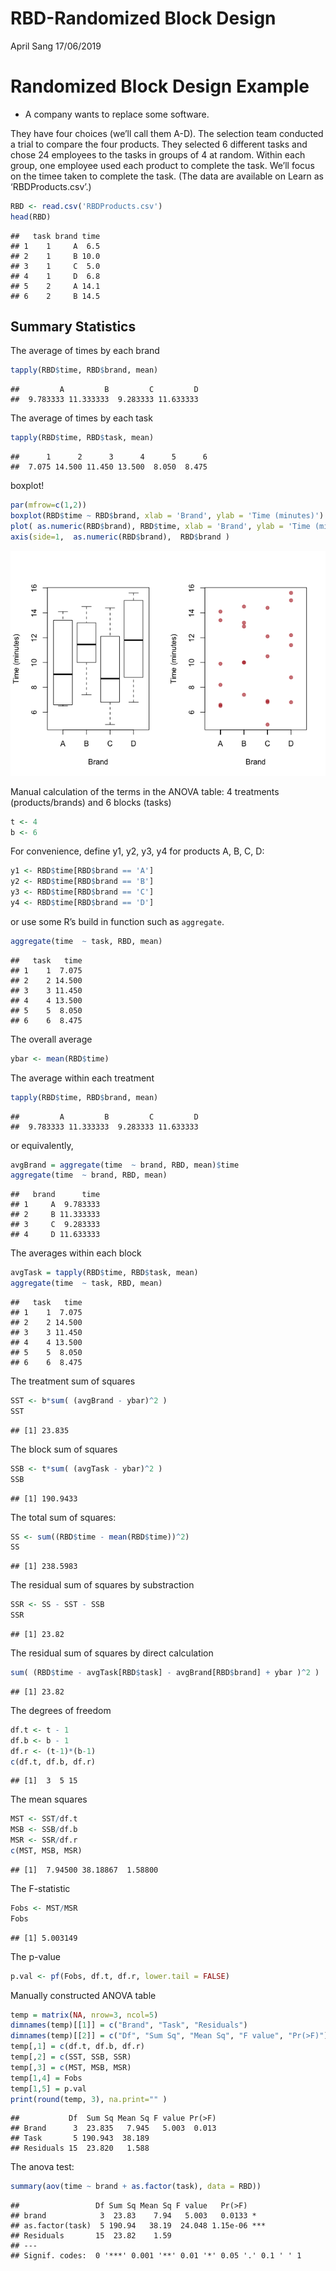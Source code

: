 RBD-Randomized Block Design
================
April Sang
17/06/2019

# Randomized Block Design Example

  - A company wants to replace some software.

They have four choices (we’ll call them A-D). The selection team
conducted a trial to compare the four products. They selected 6
different tasks and chose 24 employees to the tasks in groups of 4 at
random. Within each group, one employee used each product to complete
the task. We’ll focus on the timee taken to complete the task. (The data
are available on Learn as ‘RBDProducts.csv’.)

``` r
RBD <- read.csv('RBDProducts.csv')
head(RBD)
```

    ##   task brand time
    ## 1    1     A  6.5
    ## 2    1     B 10.0
    ## 3    1     C  5.0
    ## 4    1     D  6.8
    ## 5    2     A 14.1
    ## 6    2     B 14.5

## Summary Statistics

The average of times by each brand

``` r
tapply(RBD$time, RBD$brand, mean)
```

    ##         A         B         C         D 
    ##  9.783333 11.333333  9.283333 11.633333

The average of times by each task

``` r
tapply(RBD$time, RBD$task, mean)
```

    ##      1      2      3      4      5      6 
    ##  7.075 14.500 11.450 13.500  8.050  8.475

boxplot\!

``` r
par(mfrow=c(1,2))
boxplot(RBD$time ~ RBD$brand, xlab = 'Brand', ylab = 'Time (minutes)')
plot( as.numeric(RBD$brand), RBD$time, xlab = 'Brand', ylab = 'Time (minutes)', xaxt='n', xlim=c(0.5, 4.5), pch=19, col=adjustcolor("firebrick", .6))
axis(side=1,  as.numeric(RBD$brand),  RBD$brand )
```

![](Randomized_Block_Design_Example_files/figure-gfm/unnamed-chunk-4-1.png)<!-- -->

Manual calculation of the terms in the ANOVA table: 4 treatments
(products/brands) and 6 blocks (tasks)

``` r
t <- 4
b <- 6
```

For convenience, define y1, y2, y3, y4 for products A, B, C, D:

``` r
y1 <- RBD$time[RBD$brand == 'A']
y2 <- RBD$time[RBD$brand == 'B']
y3 <- RBD$time[RBD$brand == 'C']
y4 <- RBD$time[RBD$brand == 'D']
```

or use some R’s build in function such as `aggregate`.

``` r
aggregate(time  ~ task, RBD, mean)
```

    ##   task   time
    ## 1    1  7.075
    ## 2    2 14.500
    ## 3    3 11.450
    ## 4    4 13.500
    ## 5    5  8.050
    ## 6    6  8.475

The overall average

``` r
ybar <- mean(RBD$time)
```

The average within each treatment

``` r
tapply(RBD$time, RBD$brand, mean)
```

    ##         A         B         C         D 
    ##  9.783333 11.333333  9.283333 11.633333

or equivalently,

``` r
avgBrand = aggregate(time  ~ brand, RBD, mean)$time
aggregate(time  ~ brand, RBD, mean)
```

    ##   brand      time
    ## 1     A  9.783333
    ## 2     B 11.333333
    ## 3     C  9.283333
    ## 4     D 11.633333

The averages within each block

``` r
avgTask = tapply(RBD$time, RBD$task, mean)
aggregate(time  ~ task, RBD, mean)
```

    ##   task   time
    ## 1    1  7.075
    ## 2    2 14.500
    ## 3    3 11.450
    ## 4    4 13.500
    ## 5    5  8.050
    ## 6    6  8.475

The treatment sum of squares

``` r
SST <- b*sum( (avgBrand - ybar)^2 )
SST
```

    ## [1] 23.835

The block sum of squares

``` r
SSB <- t*sum( (avgTask - ybar)^2 )
SSB
```

    ## [1] 190.9433

The total sum of squares:

``` r
SS <- sum((RBD$time - mean(RBD$time))^2)
SS
```

    ## [1] 238.5983

The residual sum of squares by substraction

``` r
SSR <- SS - SST - SSB
SSR
```

    ## [1] 23.82

The residual sum of squares by direct calculation

``` r
sum( (RBD$time - avgTask[RBD$task] - avgBrand[RBD$brand] + ybar )^2 )
```

    ## [1] 23.82

The degrees of freedom

``` r
df.t <- t - 1
df.b <- b - 1
df.r <- (t-1)*(b-1)
c(df.t, df.b, df.r)
```

    ## [1]  3  5 15

The mean squares

``` r
MST <- SST/df.t
MSB <- SSB/df.b
MSR <- SSR/df.r
c(MST, MSB, MSR)
```

    ## [1]  7.94500 38.18867  1.58800

The F-statistic

``` r
Fobs <- MST/MSR
Fobs
```

    ## [1] 5.003149

The p-value

``` r
p.val <- pf(Fobs, df.t, df.r, lower.tail = FALSE)
```

Manually constructed ANOVA table

``` r
temp = matrix(NA, nrow=3, ncol=5)
dimnames(temp)[[1]] = c("Brand", "Task", "Residuals")
dimnames(temp)[[2]] = c("Df", "Sum Sq", "Mean Sq", "F value", "Pr(>F)")
temp[,1] = c(df.t, df.b, df.r)
temp[,2] = c(SST, SSB, SSR)
temp[,3] = c(MST, MSB, MSR)
temp[1,4] = Fobs
temp[1,5] = p.val
print(round(temp, 3), na.print="" )
```

    ##           Df  Sum Sq Mean Sq F value Pr(>F)
    ## Brand      3  23.835   7.945   5.003  0.013
    ## Task       5 190.943  38.189               
    ## Residuals 15  23.820   1.588

The anova test:

``` r
summary(aov(time ~ brand + as.factor(task), data = RBD))
```

    ##                 Df Sum Sq Mean Sq F value   Pr(>F)    
    ## brand            3  23.83    7.94   5.003   0.0133 *  
    ## as.factor(task)  5 190.94   38.19  24.048 1.15e-06 ***
    ## Residuals       15  23.82    1.59                     
    ## ---
    ## Signif. codes:  0 '***' 0.001 '**' 0.01 '*' 0.05 '.' 0.1 ' ' 1

